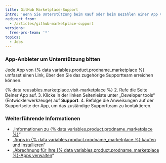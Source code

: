 ```yaml
---
title: GitHub Marketplace-Support
intro: 'Wenn Sie Unterstützung beim Kauf oder beim Bezahlen einer App von {% data variables.product.prodname_marketplace %} benötigen, wenden Sie sich an den {% data variables.contact.contact_support %}. Wenn Sie Hilfe beim Verwenden einer {% data variables.product.prodname_marketplace %}-App brauchen, wenden Sie sich an den Anbieter der jeweiligen App.'
redirect_from:
  - /articles/github-marketplace-support
versions:
  free-pro-team: '*'
topics:
  - Jobs
---
```



### App-Anbieter um Unterstützung bitten

Jede App von {% data variables.product.prodname_marketplace %} umfasst einen Link, über den Sie das zugehörige Supportteam erreichen können.

{% data reusables.marketplace.visit-marketplace %}
2. Rufe die Seite Deiner App auf.
3. Klicke in der linken Seitenleiste unter „Developer tools“ (Entwicklerwerkzeuge) auf **Support**.
4. Befolge die Anweisungen auf der Supportseite der App, um das zuständige Supportteam zu kontaktieren.

### Weiterführende Informationen

- „[Informationen zu {% data variables.product.prodname_marketplace %}](/articles/about-github-marketplace)“
- „[Apps in {% data variables.product.prodname_marketplace %} kaufen und installieren](/articles/purchasing-and-installing-apps-in-github-marketplace)“
- „[Abrechnung für Ihre {% data variables.product.prodname_marketplace %}-Apps verwalten](/articles/managing-billing-for-github-marketplace-apps)“
